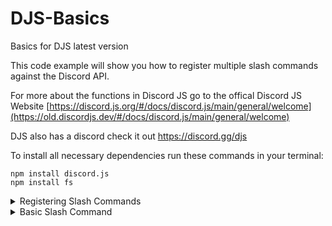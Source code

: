 # DJS-Basics

Basics for DJS latest version

This code example will show you how to register multiple slash commands against the Discord API.

For more about the functions in Discord JS go to the offical Discord JS Website [https://discord.js.org/#/docs/discord.js/main/general/welcome](https://old.discordjs.dev/#/docs/discord.js/main/general/welcome)

DJS also has a discord check it out https://discord.gg/djs

To install all necessary dependencies run these commands in your terminal: 
```
npm install discord.js
npm install fs
```

<details><summary>Registering Slash Commands</summary>
<p>

```javascript

// // // // // //
// src/index.js
// // // // // //

const {GatewayIntentBits, Collection, REST, Routes, Client} = require('discord.js')
const fs = require('fs')
const client = new Discord.Client({intents: [GatewayIntentBits.Guilds] })

// // // // // // // // // // // 
// Commands folder is src/cmds/
// // // // // // // // // // // 

// // // // // // // // // // //
// Getting and Loading commands
// // // // // // // // // // //
folder = `${__dirname}/cmds/`
console.log("Loading commands...")
const cmds = []
const commandFiles = fs.readdirSync(folder)
commandFiles.filter(f => fs.statSync(folder + f).isDirectory())
    .forEach(nested => fs.readdirSync(folder + nested).forEach(f => commandFiles.push(nested + '/' + f)));

client.cmds = new Collection()

const cmdFiles = commandFiles.filter(f => f.endsWith('.js'));
if (commandFiles.length > 0) {
    console.log(`Found ${cmdFiles.length} files to load!\n`);
    
    for (const f of cmdFiles) {
        console.log(`Loading '${f}'...`);
        const command = require(folder + f);
        cmds.push(command.data.toJSON())
        client.cmds.set(command.data.name, command)

    }
}

client.once("ready", () => {
    const CLIENT_ID = client.user.id;
    const GUILD_ID = 'YOUR GUILD ID'
    
    const rest = new REST({version: '10'}).setToken('YOUR BOT TOKEN');

    (async () => {
        try {
              await rest.put(Routes.applicationGuildCommands(CLIENT_ID, GUILD_ID), { body: cmds })
              console.log("Slash commands registered locally!")
          } catch (e) {
              console.error(e)
          }
    })();
})
// // // // // // // // // // // // //
// End Of Getting and Loading Commands
// // // // // // // // // // // // //

client.login('YOUR BOT TOKEN')

```
</p>
</details>

<details><summary>Basic Slash Command</summary>
<p>

```javascript

// // // // // // // // // // // // // // // // // //
// This command's directory would be src/cmds/ping.js
// // // // // // // // // // // // // // // // // //

const {SlashCommandBuilder, Interaction} = require('discord.js')

module.exports = {
  data: new SlashCommandBuilder()
      .setName('ping')
      .setDescription('Replies with pong'),
      /**
      * @param {Interaction} interaction
      */
    async execute(interaction) {
      interaction.reply({content: 'Pong!', ephermal: true}) // Ephermal only shows the reply to the user that ran the command
  }
}
```
</p>
</details>
